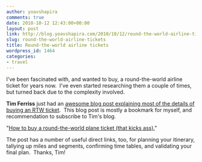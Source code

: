 ```yaml
---
author: yoavshapira
comments: true
date: 2010-10-12 12:43:00+00:00
layout: post
link: http://blog.yoavshapira.com/2010/10/12/round-the-world-airline-tickets/
slug: round-the-world-airline-tickets
title: Round-the-world airline tickets
wordpress_id: 1464
categories:
- travel
---
```


I've been fascinated with, and wanted to buy, a round-the-world airline ticket for years now.  I've even started researching them a couple of times, but turned back due to the complexity involved.  
  
**Tim Ferriss** just had an [awesome blog post explaining most of the details of buying an RTW ticket](http://www.fourhourworkweek.com/blog/2010/10/08/round-the-world-plane-ticket/?utm_source=feedburner&utm_medium=feed&utm_campaign=Feed:+timferriss+(The+Blog+of+Author+Tim+Ferriss)).  This blog post is mostly a bookmark for myself, and recommendation to subscribe to Tim's blog.  
  
"[How to buy a round-the-world plane ticket (that kicks ass).](http://www.fourhourworkweek.com/blog/2010/10/08/round-the-world-plane-ticket/?utm_source=feedburner&utm_medium=feed&utm_campaign=Feed:+timferriss+(The+Blog+of+Author+Tim+Ferriss))"  
  
The post has a number of useful direct links, too, for planning your itinerary, tallying up miles and segments, confirming time tables, and validating your final plan.  Thanks, Tim!
